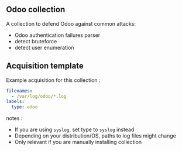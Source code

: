 ## Odoo collection

A collection to defend Odoo against common attacks:
 - Odoo authentication failures parser
 - detect bruteforce
 - detect user enumeration


## Acquisition template

Example acquisition for this collection :

```yaml
filenames:
  - /var/log/odoo/*.log
labels:
  type: odoo
```


notes :
 -  If you are using `syslog`, set type to `syslog` instead
 -  Depending on your distribution/OS, paths to log files might change
 -  Only relevant if you are manually installing collection
